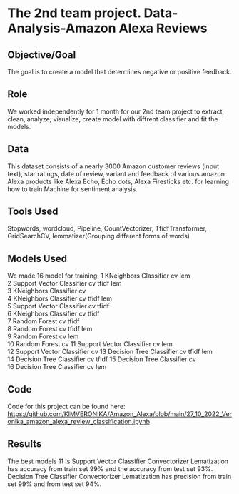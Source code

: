 # The 2nd team project. Data-Analysis-Amazon Alexa Reviews

## Objective/Goal
The goal is to create a model that determines negative or positive feedback.

## Role
We worked independently for 1 month for our 2nd team project to extract, clean, analyze, visualize, create model with diffrent classifier and fit the models.

## Data
This dataset consists of a nearly 3000 Amazon customer reviews (input text), star ratings, date of review, variant and feedback of various amazon Alexa products like Alexa Echo, Echo dots, Alexa Firesticks etc. for learning how to train Machine for sentiment analysis.

## Tools Used
Stopwords, wordcloud, Pipeline, CountVectorizer, TfidfTransformer, GridSearchCV, lemmatizer(Grouping different forms of words)
    
 ## Models Used
 We made 16 model for training:
    1 KNeighbors Classifier cv lem      
    2 Support Vector Classifier cv tfidf lem     
    3 KNeighbors Classifier cv    
    4 KNeighbors Classifier cv tfidf lem   
    5 Support Vector Classifier cv tfidf   
    6 KNeighbors Classifier cv tfidf  
    7 Random Forest cv tfidf     
    8 Random Forest cv tfidf lem     
    9 Random Forest cv lem    
    10 Random Forest cv 
    11 Support Vector Classifier cv lem  
    12 Support Vector Classifier cv 
    13 Decision Tree Classifier cv tfidf lem  
    14 Decision Tree Classifier cv tfidf 
    15 Decision Tree Classifier cv  
    16 Decision Tree Classifier cv lem
    
## Code
Code for this project can be found here: https://github.com/KIMVERONIKA/Amazon_Alexa/blob/main/27_10_2022_Veronika_amazon_alexa_review_classification.ipynb

## Results
The best models 11 is Support Vector Classifier Convectorizer Lematization has accuracy from train set 99% and the accuracy from test set 93%.
Decision Tree Classifier Convectorizer Lematization has precision from train set 99% and from test set 94%.
